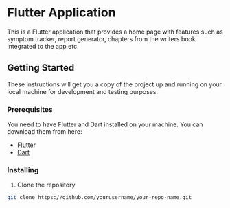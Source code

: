 # Flutter Application

This is a Flutter application that provides a home page with features such as symptom tracker, report generator, chapters from the writers book integrated to the app etc.

## Getting Started

These instructions will get you a copy of the project up and running on your local machine for development and testing purposes.

### Prerequisites

You need to have Flutter and Dart installed on your machine. You can download them from here:

- [Flutter](https://flutter.dev/docs/get-started/install)
- [Dart](https://dart.dev/get-dart)

### Installing

1. Clone the repository
```bash
git clone https://github.com/yourusername/your-repo-name.git


